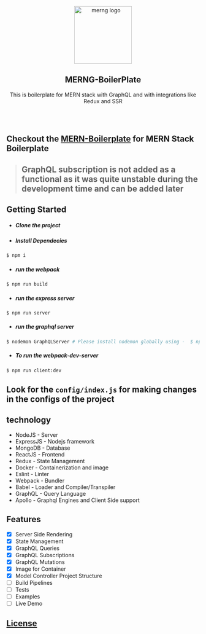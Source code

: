 <p align="center">
  
  <img alt="merng logo" src="https://i.ibb.co/Yj3Dbr0/MERNG.png" width="150px" />
</p>

<h2 align="center">MERNG-BoilerPlate</h2>
<p align="center">
  This is boilerplate for MERN stack with GraphQL and with integrations like Redux and SSR 
</p>
<br><br>

 ## Checkout the  [MERN-Boilerplate](https://github.com/anikethsaha/MERN-Boilerplate) for MERN Stack Boilerplate
  
> ## GraphQL subscription is not added as a functional as it was quite unstable during the development time and can be added later


## Getting Started
- ##### Clone the project
- ##### Install Dependecies
```bash
$ npm i
```
- ##### run the webpack
```bash
$ npm run build
```
- ##### run the express server
```bash
$ npm run server
```

- ##### run the graphql server
```bash
$ nodemon GraphQLServer # Please install nodemon globally using -  $ npm i -g nodemon
```
- ##### To run the webpack-dev-server 
```bash
$ npm run client:dev
```


## Look for the `config/index.js` for making changes in the configs of the project




## technology
- NodeJS - Server
- ExpressJS - Nodejs framework
- MongoDB - Database
- ReactJS - Frontend
- Redux - State Management
- Docker - Containerization and image 
- Eslint - Linter
- Webpack - Bundler
- Babel - Loader and Compiler/Transpiler
- GraphQL - Query Language
- Apollo - Graphql Engines and Client Side support


## Features
- [x] Server Side Rendering
- [x] State Management
- [x] GraphQL Queries
- [x] GraphQL Subscriptions
- [x] GraphQL Mutations
- [x] Image for Container
- [x] Model Controller Project Structure
- [ ] Build Pipelines
- [ ] Tests
- [ ] Examples
- [ ] Live Demo

## [License](https://github.com/anikethsaha/MERNG-BoilerPlate/blob/master/LICENSE)

